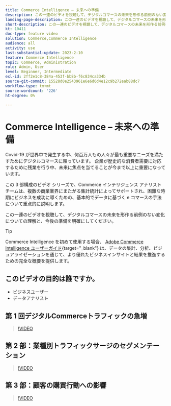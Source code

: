 ```yaml
---
title: Commerce Intelligence – 未来への準備
description: この一連のビデオを視聴して、デジタルコマースの未来を形作る前例のない変化についての理解を明確にしてください。
landing-page-description: この一連のビデオを視聴して、デジタルコマースの未来を形作る前例のない変化についての理解を明確にしてください。
short-description: この一連のビデオを視聴して、デジタルコマースの未来を形作る前例のない変化についての理解を明確にしてください。
kt: 10411
doc-type: feature video
solution: Commerce,Commerce Intelligence
audience: all
activity: use
last-substantial-update: 2023-2-10
feature: Commerce Intelligence
topic: Commerce, Administration
role: Admin, User
level: Beginner, Intermediate
exl-id: 2ff2e1c8-384a-453f-bb8b-f6c834ca334b
source-git-commit: 15528d0e2543961e6e6d6d4e12c9b272eab88dc7
workflow-type: tm+mt
source-wordcount: '226'
ht-degree: 0%

---
```


# Commerce Intelligence – 未来への準備

Covid-19 が世界中で発生する中、何百万人もの人々が最も重要なニーズを満たすためにデジタルコマースに頼っています。 企業が歴史的な消費者需要に対応するために残業を行う中、未来に焦点を当てることが今まで以上に重要になっています。

この 3 部構成のビデオ シリーズで、Commerce インテリジェンス アナリスト チームは、複数の商業業界にまたがる集計統計によってサポートされ、困難な時期にビジネスを成功に導くための、基本的でデータに基づく e コマースの手法について重点的に説明します。

この一連のビデオを視聴して、デジタルコマースの未来を形作る前例のない変化についての理解と、今後の準備を明確にしてください。

>[!TIP]
>
>Commerce Intelligence を初めて使用する場合、 [Adobe Commerce Intelligence ユーザーガイド](https://experienceleague.adobe.com/docs/commerce-business-intelligence/mbi/guide-overview.html){target="_blank"} は、データの集計、分析、ビジュアライゼーションを通じて、より優れたビジネスインサイトと結果を推進するための完全な概要を提供します。

## このビデオの目的は誰ですか。

- ビジネスユーザー
- データアナリスト

## 第 1 回デジタルCommerceトラフィックの急増

>[!VIDEO](https://video.tv.adobe.com/v/342498?quality=12&learn=on)

## 第 2 部：業種別トラフィックサージのセグメンテーション

>[!VIDEO](https://video.tv.adobe.com/v/342499?quality=12&learn=on)

## 第 3 部：顧客の購買行動への影響

>[!VIDEO](https://video.tv.adobe.com/v/342500?quality=12&learn=on)
